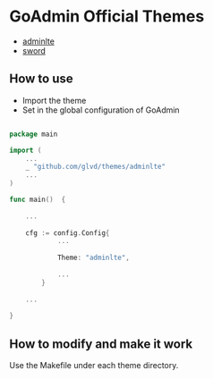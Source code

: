 # GoAdmin Official Themes

- [adminlte](https://github.com/glvd/themes/tree/master/adminlte)
- [sword](https://github.com/glvd/themes/tree/master/sword)

## How to use

- Import the theme
- Set in the global configuration of GoAdmin

```go

package main

import (
	...
	_ "github.com/glvd/themes/adminlte"
	...
)

func main()  {
	
	...
	
	cfg := config.Config{
    		...
    		
    		Theme: "adminlte",
    		
    		...
    	}
	
	...
 
}

```

## How to modify and make it work

Use the Makefile under each theme directory.